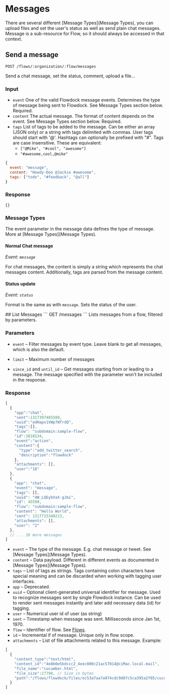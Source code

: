 # Messages

There are several different [Message Types](Message Types), you can upload files and set the user's status as well as send plain chat messages. Message is a sub-resource for Flow, so it should always be accessed in that context.

## Send a message
```
POST /flows/:organization/:flow/messages
```
Send a chat message, set the status, comment, upload a file...


### Input
* `event`
    One of the valid Flowdock message events. Determines the type of message being sent to Flowdock. See Message Types section below. Required.
* `content`
    The actual message. The format of content depends on the event. See Message Types section below. Required.
* `tags`
List of tags to be added to the message. Can be either an array (JSON only) or a string with tags delimited with commas. User tags should start with '@'. Hashtags can optionally be prefixed with "#". Tags are case insensitive. These are equivalent:
  * `["@Mike", "#cool", "awesome"]`
  * `"#awesome,cool,@mike"`

```javascript
{
  event: "message",
  content: "Howdy-Doo @Jackie #awesome",
  tags:	["todo", "#feedback", "@all"]
}
```

### Response
```
{}
```

### Message Types
The event parameter in the message data defines the type of message. More at [Message Types](Message Types).

#### Normal Chat message
_Event: `message`_

For chat messages, the content is simply a string which represents the chat messages content. Additionally, tags are parsed from the message content.

#### Status update
_Event: `status`_

Format is the same as with `message`. Sets the status of the user.

<div id="/list"></div>
## List Messages
```
GET /messages
```
Lists messages from a flow, filtered by parameters.

### Parameters

* `event` &ndash; Filter messages by event type. Leave blank to get all messages, which is also the default.

* `limit` &ndash; Maximum number of messages

* `since_id` and `until_id` &ndash; Get messages starting from or leading to a message. The message specified with the parameter won't be included in the response. 

### Response

```javascript
[
  {
    "app":"chat",
    "sent":1317397485508,
    "uuid":"odHapx1VWp7WTrdQ",
    "tags":[],
    "flow": "subdomain:sample-flow",
    "id":3816534,
    "event":"action",
    "content":{
      "type":"add_twitter_search",
      "description":"flowdock"
    },
    "attachments": [],
    "user":"18"
  },
  {
    "app": "chat",
    "event": "message",
    "tags": [],
    "uuid": "4W_LQEybVaX-gJmi",
    "id": 45590,
    "flow": "subdomain:sample-flow",
    "content": "Hello World",
    "sent": 1317715340213,
    "attachments": [],
    "user": "2"
  },
  // ... 28 more messages
]
```
* `event` &ndash; The type of the message. E.g. chat message or tweet. See [Message Types](Message Types).
* `content` &ndash; Data payload. Different in different events as documented in [Message Types](Message Types).
* `tags` &ndash; List of tags as strings. Tags containing colon characters have special meaning and can be discarded when working with tagging user interfaces.
* `app` &ndash; Deprecated.
* `uuid` &ndash; Optional client-generated universal identifier for message. Used to recognize messages sent by single Flowdock instance. Can be used to render sent messages instantly and later add necessary data (id) for tagging.
* `user` &ndash; Numerical user id of user (as string)
* `sent` &ndash; Timestamp when message was sent. Milliseconds since Jan 1st, 1970.
* `flow` &ndash; Identifier of flow. See [Flows](Flows).
* `id` &ndash; Incremental if of message. Unique only in flow scope.
* `attachments` &ndash; List of file attachments related to this message. Example:

```javascript
[
  {
    "content_type":"text/html",
    "content_id":"4e8b0e5bdccc2_4eec800c21ac57014@ciMac.local.mail",
    "file_name":"cucumber.html",
    "file_size":27798, // Size in bytes
    "path":"/flows/flowdock/files/ec53a7aa7a974cdc9d07c5ca395a2f05/cucumber.html"
  }
]
```
